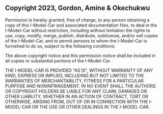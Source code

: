 ## Copyright 2023, Gordon, Amine & Okechukwu

Permission is hereby granted, free of charge, to any person obtaining a copy of this I-Model-Car and associated documentation files, to deal in the I-Model-Car without restriction, including without limitation the rights to use, copy, modify, merge, publish, distribute, sublicense, and/or sell copies of the I-Model-Car, and to permit persons to whom the I-Model-Car is furnished to do so, subject to the following conditions:

The above copyright notice and this permission notice shall be included in all copies or substantial portions of the I-Model-Car.

THE I-MODEL-CAR IS PROVIDED "AS IS", WITHOUT WARRANTY OF ANY KIND, EXPRESS OR IMPLIED, INCLUDING BUT NOT LIMITED TO THE WARRANTIES OF MERCHANTABILITY, FITNESS FOR A PARTICULAR PURPOSE AND NONINFRINGEMENT. IN NO EVENT SHALL THE AUTHORS OR COPYRIGHT HOLDERS BE LIABLE FOR ANY CLAIM, DAMAGES OR OTHER LIABILITY, WHETHER IN AN ACTION OF CONTRACT, TORT OR OTHERWISE, ARISING FROM, OUT OF OR IN CONNECTION WITH THE I-MODEL-CAR OR THE USE OR OTHER DEALINGS IN THE I-MODEL-CAR.
